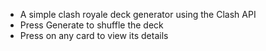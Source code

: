 - A simple clash royale deck generator using the Clash API
- Press Generate to shuffle the deck
- Press on any card to view its details
